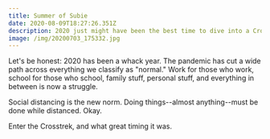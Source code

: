 ```yaml
---
title: Summer of Subie
date: 2020-08-09T18:27:26.351Z
description: 2020 just might have been the best time to dive into a Crosstrek.
image: /img/20200703_175332.jpg
---
```

Let's be honest: 2020 has been a whack year. The pandemic has cut a wide path across everything we classify as "normal." Work for those who work, school for those who school, family stuff, personal stuff, and everything in between is now a struggle. 

Social distancing is the new norm. Doing things--almost anything--must be done while distanced. Okay.

Enter the Crosstrek, and what great timing it was.
